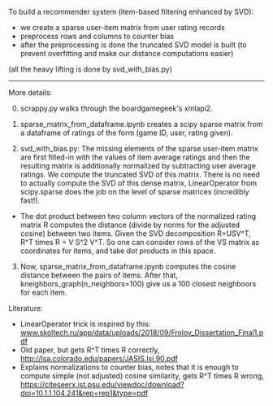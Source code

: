 

To build a recommender system (item-based filtering enhanced by SVD):

- we create a sparse user-item matrix from user rating records
- preprocess rows and columns to counter bias
- after the preprocessing is done the truncated SVD model is built (to prevent overfitting and make our distance computations easier)

(all the heavy lifting is done by svd_with_bias.py)

----

More details:

0) scrappy.py walks through the boardgamegeek's xmlapi2.

1) sparse_matrix_from_dataframe.ipynb creates a scipy sparse matrix from a dataframe of ratings of the form (game ID, user, rating given).

2) svd_with_bias.py: The missing elements of the sparse user-item matrix are first filled-in with the values of item average ratings and then the resulting matrix is additionally normalized by subtracting user average ratings. We compute the truncated SVD of this matrix. There is no need to actually compute the SVD of this dense matrix, LinearOperator from scipy.sparse does the job on the level of sparse matrices (incredibly fast!). 

- The dot product between two column vectors of the normalized rating matrix R computes the distance (divide by norms for the adjusted cosine) between two items. 
Given the SVD decomposition R=USV^T, R^T times R = V S^2 V^T. So one can consider rows of the VS matrix as coordinates for items, and take dot products in this space. 

3) Now, sparse_matrix_from_dataframe.ipynb computes the cosine distance between the pairs of items. After that, kneighbors_graph(n_neighbors=100) give us a 100 closest neighboors for each item. 

Literature: 
- LinearOperator trick is inspired by this: www.skoltech.ru/app/data/uploads/2018/09/Frolov_Dissertation_Final1.pdf
- Old paper, but gets R^T times R correctly, http://lsa.colorado.edu/papers/JASIS.lsi.90.pdf
- Explains normalizations to counter bias, notes that it is enough to compute simple (not adjusted) cosine similarity, gets  R^T times R wrong,  https://citeseerx.ist.psu.edu/viewdoc/download?doi=10.1.1.104.241&rep=rep1&type=pdf 


